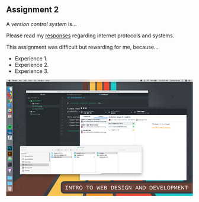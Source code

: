 ## Assignment 2

A _version control system_ is...

Please read my [responses](./reponses.txt) regarding internet protocols and systems.

This assignment was difficult but rewarding for me, because...
- Experience 1.
- Experience 2.
- Experience 3.

![Screenshot](./images/screenshot.png)
